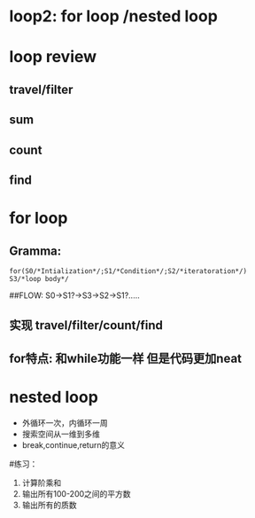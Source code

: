 # loop2: for loop /nested loop

# loop review
## travel/filter
## sum
## count
## find

# for loop
## Gramma:
```
for(S0/*Intialization*/;S1/*Condition*/;S2/*iteratoration*/)
S3/*loop body*/
```
##FLOW:
 S0->S1?->S3->S2->S1?.....
## 实现 travel/filter/count/find
## for特点: 和while功能一样 但是代码更加neat

# nested loop
- 外循环一次，内循环一周
- 搜索空间从一维到多维
- break,continue,return的意义

#练习：
1. 计算阶乘和
2. 输出所有100-200之间的平方数
3. 输出所有的质数
